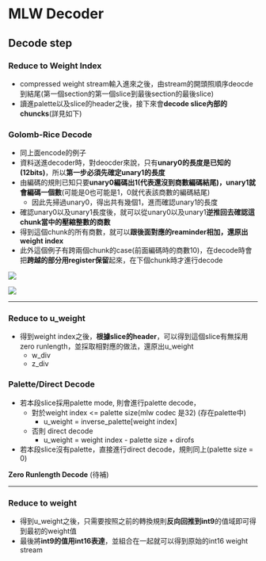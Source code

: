 # MLW Decoder
## Decode step
### **Reduce to Weight Index**
* compressed weight stream輸入進來之後，由stream的開頭照順序deocde到結尾(第一個section的第一個slice到最後section的最後slice)
* 讀進palette以及slice的header之後，接下來會**decode slice內部的chuncks**(詳見如下)

### **Golomb-Rice Decode**
* 同上面encode的例子
* 資料送進decoder時，對deocder來說，只有**unary0的長度是已知的(12bits)**，所以**第一步必須先確定unary1的長度**
* 由編碼的規則已知只要**unary0編碼出1(代表還沒到商數編碼結尾)，unary1就會編碼一個數**(可能是0也可能是1，0就代表該商數的編碼結尾)
    * 因此先掃過unary0，得出共有幾個1，進而確認unary1的長度
* 確認unary0以及unary1長度後，就可以從unary0以及unary1**逆推回去確認這chunk當中的壓縮整數的商數**
* 得到這個chunk的所有商數，就可以**跟後面對應的reaminder相加，還原出weight index**
* 此外這個例子有跨兩個chunk的case(前面編碼時的商數10)，在decode時會把**跨越的部分用register保留**起來，在下個chunk時才進行decode


![](https://casmd.ee.ncku.edu.tw/uploads/e634361496cf87911fcac9822.png)

![](https://casmd.ee.ncku.edu.tw/uploads/e634361496cf87911fcac9825.png)

---

### **Reduce to u_weight**
* 得到weight index之後，**根據slice的header**，可以得到這個slice有無採用zero runlength，並採取相對應的做法，還原出u_weight
    * w_div 
    * z_div

### **Palette/Direct Decode**
* 若本段slice採用palette mode, 則會進行palette decode，
    * 對於weight index <= palette size(mlw codec 是32) (存在palette中)
        * u_weight = inverse_palette[weight index]
    * 否則 direct decode
        * u_weight = weight index - palette size + dirofs
* 若本段slice沒有palette，直接進行direct decode，規則同上(palette size = 0)

**Zero Runlength Decode**
(待補)

---
### **Reduce to weight**
* 得到u_weight之後，只需要按照之前的轉換規則**反向回推到int9**的值域即可得到最初的weight值
* 最後將**int9的值用int16表達**，並組合在一起就可以得到原始的int16 weight stream
